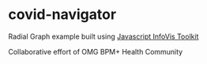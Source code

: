 # covid-navigator
Radial Graph example built using [Javascript InfoVis Toolkit](http://philogb.github.io/jit/demos.html)

Collaborative effort of OMG BPM+ Health Community
